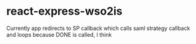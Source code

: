# react-express-wso2is
Currently app redirects to SP callback which calls saml strategy callback and loops because DONE is called, I think

